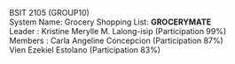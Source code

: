 BSIT 2105 (GROUP10)<br>
System Name: Grocery Shopping List: **GROCERYMATE**<br>
Leader     : Kristine Merylle M. Lalong-isip (Participation 99%)<br>
Members    : Carla Angeline Concepcion (Participation 87%)<br>
             Vien Ezekiel Estolano (Participation 83%)
